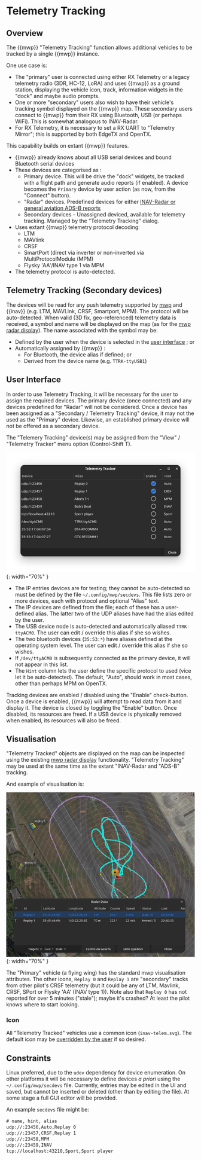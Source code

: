 # Telemetry Tracking

## Overview

The {{mwp}} "Telemetry Tracking" function allows additional vehicles to be tracked by a single {{mwp}} instance.

One use case is:

* The "primary" user is connected using either RX Telemetry or a legacy telemetry radio (3DR, HC-12, LoRA) and uses {{mwp}} as a ground station, displaying the vehicle icon, track, information widgets in the "dock" and maybe audio prompts.
* One or more "secondary" users also wish to have their vehicle's tracking symbol displayed on the {{mwp}} map. These secondary users connect to {{mwp}} from their RX using Bluetooth, USB (or perhaps WiFi). This is somewhat analogous to INAV-Radar.
* For RX Telemetry, it is necessary to set a RX UART to "Telemetry Mirror"; this is supported by both EdgeTX and OpenTX.

This capability builds on extant {{mwp}} features.

* {{mwp}} already knows about all USB serial devices and bound Bluetooth serial devices
* These devices are categorised as :
    - Primary device. This will be drive the "dock" widgets, be tracked with a flight path and generate audio reports (if enabled). A device becomes the `Primary` device by user action (as now, from the "Connect" button).
	- "Radar" devices. Predefined devices for either [INAV-Radar or general aviation ADS-B reports](mwp-Radar-View.md)
	- Secondary devices - Unassigned deviced, available for telemetry tracking. Managed by the "Telemetry Tracking" dialog.
* Uses extant {{mwp}} telemetry protocol decoding:
    - LTM
	- MAVlink
	- CRSF
	- SmartPort (direct via inverter or non-inverted via MultiProtocolModule (MPM)
	- Flysky 'AA'/INAV type 1 via MPM
* The telemetry protocol is auto-detected.

## Telemetry Tracking (Secondary devices)

The devices will be read for any push telemetry supported by [mwp](https://github.com/stronnag/mwptools) and {{inav}} (e.g. LTM, MAVLink, CRSF, Smartport, MPM). The protocol will be auto-detected. When valid (3D fix, geo-referenced) telemetry data is received, a symbol and name will be displayed on the map (as for the [mwp radar display](mwp-Radar-View.md)). The name associated with the symbol may be:

* Defined by the user when the device is selected in the [user interface](#user-interface) ; or
* Automatically assigned by {{mwp}} :
    - For Bluetooth, the device alias if defined; or
	- Derived from the device name (e.g. `TTRK-ttyUSB1`)

## User Interface

In order to use Telemetry Tracking, it will be necessary for the user to assign the required devices. The primary device (once connected) and any devices predefined for "Radar" will not be considered. Once a device has been assigned as a "Secondary / Telemetry Tracking" device, it may not the used as the "Primary" device. Likewise, an established primary device will not be offered as a secondary device.

The "Telemery Tracking" device(s) may be assigned from the "View" / "Telemetry Tracker" menu option (Control-Shift T).

![Telemetry Tracker](images/ttrk-select.png){: width="70%" }

* The IP entries devices are for testing; they cannot be auto-detected so must be defined by the file `~/.config/mwp/secdevs`. This file lists zero or more devices, each with protocol and optional "Alias" text.
* The IP devices are defined from the file; each of these has a user-defined alias. The latter two of the UDP aliases have had the alias edited by the user.
* The USB device node is auto-detected and automatically aliased `TTRK-ttyACM0`. The user can edit / override this alias if she so wishes.
* The two bluetooth devices (`35:53:*`) have aliases defined at the operating system level.  The user can edit / override this alias if she so wishes.
* If `/dev/ttyACM0` is subsequently connected as the primary device, it will not appear in this list.
* The `Hint` column lets the user define the specific protocol to used (vice let it be auto-detected). The default, "Auto", should work in most cases, other than perhaps MPM on OpenTX.

Tracking devices are enabled / disabled using the "Enable" check-button. Once a device is enabled, {{mwp}} will attempt to read data from it and display it. The device is closed by toggling the "Enable" button. Once disabled, its resources are freed. If a USB device is physically removed when enabled, its resources will also be freed.

## Visualisation

"Telemetry Tracked" objects are displayed on the map can be inspected using the existing [mwp radar display](mwp-Radar-View.md) functionality. "Telemetry Tracking" may be used at the same time as the extant "INAV-Radar and "ADS-B" tracking.

And example of visualisation is:

![Telemetry Tracker](images/ttrk-play.png){: width="70%" }

The "Primary" vehicle (a flying wing) has the standard mwp visualisation attributes. The other icons, `Replay 0` and `Replay 1` are "secondary" tracks from other pilot's CRSF telemetry (but it could be any of LTM, Mavlink, CRSF, SPort or Flysky 'AA' (INAV type 1)).  Note also that `Replay 0` has not reported for  over 5 minutes ("stale"); maybe it's crashed? At least the pilot knows where to start looking.

### Icon

All "Telemetry Tracked" vehicles use a common icon (`inav-telem.svg`).
The default icon may be [overridden by the user](mwp-Configuration.md/#settings-precedence-and-user-updates) if so desired.

## Constraints

Linux preferred, due to the `udev` dependency for device enumeration. On other platforms it will be necessary to define devices _a priori_ using the `~/.config/mwp/secdevs` file. Currently, entries may be edited in the UI and saved, but cannot be inserted or deleted (other than by editing the file). At some stage a full GUI editor will be provided.

An example `secdevs` file might be:

    # name, hint, alias
	udp://:23456,Auto,Replay 0
	udp://:23457,CRSF,Replay 1
	udp://:23458,MPM
	udp://:23459,INAV
	tcp://localhost:43210,Sport,Sport player
